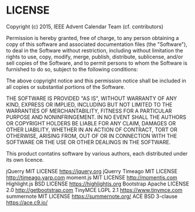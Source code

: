 # LICENSE #
Copyright (c) 2015, IEEE Advent Calendar Team (cf. contributors)

Permission is hereby granted, free of charge, to any person obtaining a copy
of this software and associated documentation files (the "Software"), to deal
in the Software without restriction, including without limitation the rights
to use, copy, modify, merge, publish, distribute, sublicense, and/or sell
copies of the Software, and to permit persons to whom the Software is
furnished to do so, subject to the following conditions:

The above copyright notice and this permission notice shall be included in all
copies or substantial portions of the Software.

THE SOFTWARE IS PROVIDED "AS IS", WITHOUT WARRANTY OF ANY KIND, EXPRESS OR
IMPLIED, INCLUDING BUT NOT LIMITED TO THE WARRANTIES OF MERCHANTABILITY,
FITNESS FOR A PARTICULAR PURPOSE AND NONINFRINGEMENT. IN NO EVENT SHALL THE
AUTHORS OR COPYRIGHT HOLDERS BE LIABLE FOR ANY CLAIM, DAMAGES OR OTHER
LIABILITY, WHETHER IN AN ACTION OF CONTRACT, TORT OR OTHERWISE, ARISING FROM,
OUT OF OR IN CONNECTION WITH THE SOFTWARE OR THE USE OR OTHER DEALINGS IN THE
SOFTWARE.

This product contatins software by various authors, each distributed under its
own licence. 

jQuerry             MIT LICENSE             https://jquery.org
jQuerry Timeago     MIT LICENSE             http://timeago.yarp.com
moment.js           MIT LICENSE             http://momentjs.com
Highlight.js        BSD LICENSE             https://highlightjs.org
Bootstrap           Apache LICENSE 2.0      http://getbootstrap.com
TinyMCE             LGPL 2.1                https://www.tinymce.com
summernote          MIT LICENSE             https://summernote.org/
ACE                 BSD 3-clause            https://ace.c9.io/
